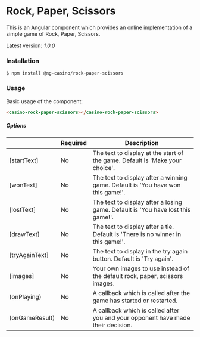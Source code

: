 # Rock, Paper, Scissors

This is an Angular component which provides an online implementation of a simple game of Rock, Paper, Scissors.

Latest version: _1.0.0_

### Installation
```
$ npm install @ng-casino/rock-paper-scissors
```

### Usage

Basic usage of the component:
```html
<casino-rock-paper-scissors></casino-rock-paper-scissors>
```

##### Options
|                | Required | Description                                                                      |
|----------------|----------|----------------------------------------------------------------------------------|
| [startText]    | No       | The text to display at the start of the game. Default is 'Make your choice'.     |
| [wonText]      | No       | The text to display after a winning game. Default is 'You have won this game!'.  |
| [lostText]     | No       | The text to display after a losing game. Default is 'You have lost this game!'.  |
| [drawText]     | No       | The text to display after a tie. Default is 'There is no winner in this game!'.  |
| [tryAgainText] | No       | The text to display in the try again button. Default is 'Try again'.             |
| [images]       | No       | Your own images to use instead of the default rock, paper, scissors images.      |
| (onPlaying)    | No       | A callback which is called after the game has started or restarted.              |
| (onGameResult) | No       | A callback which is called after you and your opponent have made their decision. |
